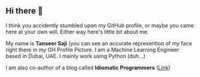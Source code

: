 ## Hi there 👋

I think you accidently stumbled upon my GitHub profile, or maybe you came here at your own will. Either way here's little bit about me.

My name is **Tanseer Saji** (you can see an accurate represention of my face right there in my GH Profile Picture. I am a Machine Learning Engineer based in Dubai, UAE. I mainly work using Python (duh...)

I am also co-author of a blog called **Idiomatic Programmers** ([Link](https://idiomaticprogrammers.com/))
